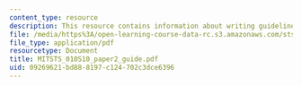 ```yaml
---
content_type: resource
description: This resource contains information about writing guidelines.
file: /media/https%3A/open-learning-course-data-rc.s3.amazonaws.com/sts-010-neuroscience-and-society-spring-2010/09269621bd888197c124702c3dce6396_MITSTS_010S10_paper2_guide.pdf
file_type: application/pdf
resourcetype: Document
title: MITSTS_010S10_paper2_guide.pdf
uid: 09269621-bd88-8197-c124-702c3dce6396
---
```

